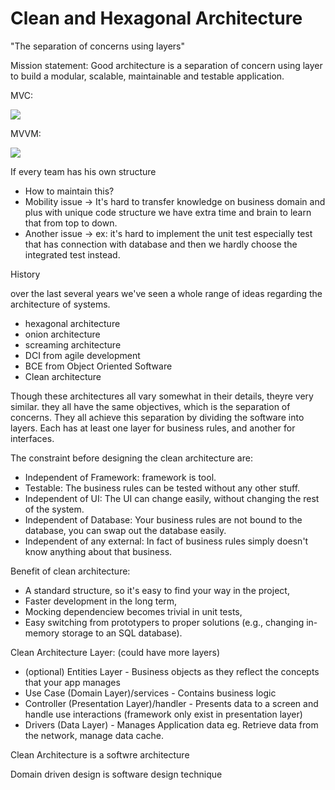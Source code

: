 # Clean and Hexagonal Architecture
"The separation of concerns using layers"

Mission statement: Good architecture is a separation of concern using layer to build a modular, scalable, maintainable and testable application.

MVC:

![](https://external-content.duckduckgo.com/iu/?u=https%3A%2F%2Ftas-dp-prod-media.s3.amazonaws.com%2Fblog%2Fmvc.jpg&f=1&nofb=1&ipt=f26a30e96f0f154232e62f16ff19611451222a2bab10288ca3f5b92adbec457e&ipo=images)

MVVM:

![](https://cdn-ak.f.st-hatena.com/images/fotolife/l/li-yunjie/20190611/20190611111055.png)


If every team has his own structure
- How to maintain this?
- Mobility issue -> It's hard to transfer knowledge on business domain and plus with unique code structure we have extra time and brain to learn that from top to down.
- Another issue -> ex: it's hard to implement the unit test especially test that has connection with database and then we hardly choose the integrated test instead.


History

over the last several years we've seen a whole range of ideas regarding the architecture of systems.
- hexagonal architecture
- onion architecture
- screaming architecture
- DCI from agile development
- BCE from Object Oriented Software
- Clean architecture

Though these architectures all vary somewhat in their details, theyre very similar. they all have the same objectives, which is the separation of concerns. They all achieve this separation by dividing the software into layers. Each has at least one layer for business rules, and another for interfaces.


The constraint before designing the clean architecture are:
- Independent of Framework: framework is tool.
- Testable: The business rules can be tested without any other stuff.
- Independent of UI: The UI can change easily, without changing the rest of the system.
- Independent of Database: Your business rules are not bound to the database, you can swap out the database easily.
- Independent of any external: In fact of business rules simply doesn't know anything about that business. 


Benefit of clean architecture:
- A standard structure, so it's easy to find your way in the project,
- Faster development in the long term,
- Mocking dependenciew becomes trivial in unit tests,
- Easy switching from prototypers to proper solutions (e.g., changing in-memory storage to an SQL database).


Clean Architecture Layer:
(could have more layers)
- (optional) Entities Layer - Business objects as they reflect the concepts that your app manages
- Use Case (Domain Layer)/services - Contains business logic
- Controller (Presentation Layer)/handler - Presents data to a screen and handle use interactions (framework only exist in presentation layer)
- Drivers (Data Layer) - Manages Application data eg. Retrieve data from the network, manage data cache.


Clean Architecture is a softwre architecture

Domain driven design is software design technique

